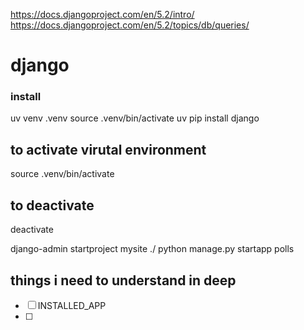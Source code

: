 https://docs.djangoproject.com/en/5.2/intro/
https://docs.djangoproject.com/en/5.2/topics/db/queries/


# django
### install
uv venv .venv
source .venv/bin/activate
uv pip install django

## to activate virutal environment
source .venv/bin/activate

## to deactivate
deactivate


django-admin startproject mysite ./
python manage.py startapp polls

## things i need to understand in deep
- [ ] INSTALLED_APP
- [ ] 